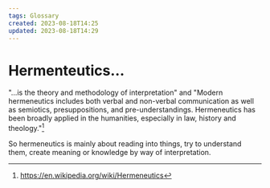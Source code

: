 ```yaml
---
tags: Glossary
created: 2023-08-18T14:25
updated: 2023-08-18T14:29
---
```

# Hermenteutics…
"…is the theory and methodology of interpretation" and "Modern hermeneutics includes both verbal and non-verbal communication as well as semiotics, presuppositions, and pre-understandings. Hermeneutics has been broadly applied in the humanities, especially in law, history and theology."[^1]

So hermeneutics is mainly about reading into things, try to understand them, create meaning or knowledge by way of interpretation.

[^1]: https://en.wikipedia.org/wiki/Hermeneutics